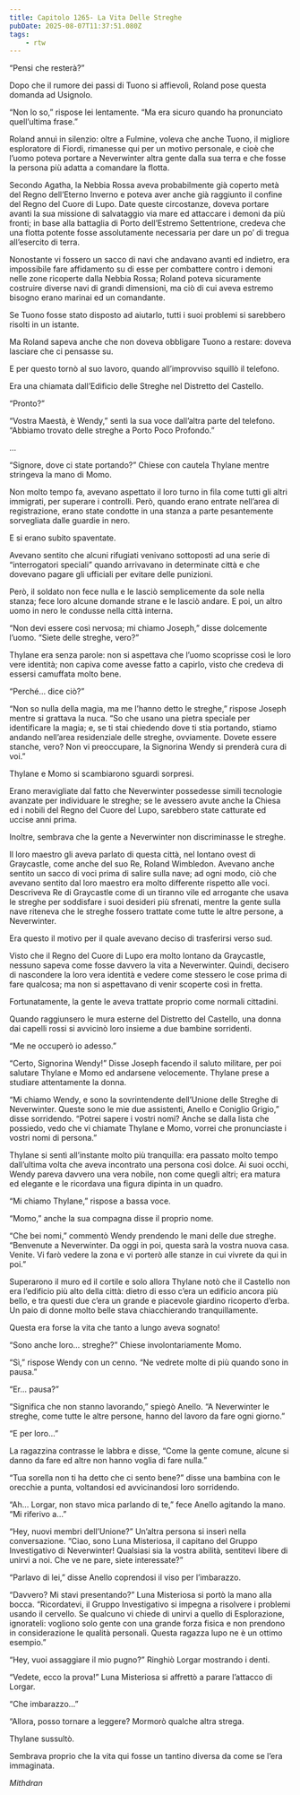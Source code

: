 ```yaml
---
title: Capitolo 1265- La Vita Delle Streghe
pubDate: 2025-08-07T11:37:51.080Z
tags:
    - rtw
---
```



“Pensi che resterà?”


Dopo che il rumore dei passi di Tuono si affievolì, Roland pose questa domanda ad Usignolo.


“Non lo so,” rispose lei lentamente. “Ma era sicuro quando ha pronunciato quell’ultima frase.”


Roland annuì in silenzio: oltre a Fulmine, voleva che anche Tuono, il migliore esploratore di Fiordi, rimanesse qui per un motivo personale, e cioè che l’uomo poteva portare a Neverwinter altra gente dalla sua terra e che fosse la persona più adatta a comandare la flotta.


Secondo Agatha, la Nebbia Rossa aveva probabilmente già coperto metà del Regno dell’Eterno Inverno e poteva aver anche già raggiunto il confine del Regno del Cuore di Lupo. Date queste circostanze, doveva portare avanti la sua missione di salvataggio via mare ed attaccare i demoni da più fronti; in base alla battaglia di Porto dell’Estremo Settentrione, credeva che una flotta potente fosse assolutamente necessaria per dare un po’ di tregua all’esercito di terra.


Nonostante vi fossero un sacco di navi che andavano avanti ed indietro, era impossibile fare affidamento su di esse per combattere contro i demoni nelle zone ricoperte dalla Nebbia Rossa; Roland poteva sicuramente costruire diverse navi di grandi dimensioni, ma ciò di cui aveva estremo bisogno erano marinai ed un comandante.


Se Tuono fosse stato disposto ad aiutarlo, tutti i suoi problemi si sarebbero risolti in un istante.


Ma Roland sapeva anche che non doveva obbligare Tuono a restare: doveva lasciare che ci pensasse su.


E per questo tornò al suo lavoro, quando all’improvviso squillò il telefono.


Era una chiamata dall’Edificio delle Streghe nel Distretto del Castello.


“Pronto?”


“Vostra Maestà, è Wendy,” sentì la sua voce dall’altra parte del telefono. “Abbiamo trovato delle streghe a Porto Poco Profondo.”


…


“Signore, dove ci state portando?” Chiese con cautela Thylane mentre stringeva la mano di Momo.


Non molto tempo fa, avevano aspettato il loro turno in fila come tutti gli altri immigrati, per superare i controlli. Però, quando erano entrate nell’area di registrazione, erano state condotte in una stanza a parte pesantemente sorvegliata dalle guardie in nero.


E si erano subito spaventate.


Avevano sentito che alcuni rifugiati venivano sottoposti ad una serie di “interrogatori speciali” quando arrivavano in determinate città e che dovevano pagare gli ufficiali per evitare delle punizioni.


Però, il soldato non fece nulla e le lasciò semplicemente da sole nella stanza; fece loro alcune domande strane e le lasciò andare. E poi, un altro uomo in nero le condusse nella città interna.


“Non devi essere così nervosa; mi chiamo Joseph,” disse dolcemente l’uomo. “Siete delle streghe, vero?”


Thylane era senza parole: non si aspettava che l’uomo scoprisse così le loro vere identità; non capiva come avesse fatto a capirlo, visto che credeva di essersi camuffata molto bene.


“Perché… dice ciò?”


“Non so nulla della magia, ma me l’hanno detto le streghe,” rispose Joseph mentre si grattava la nuca. “So che usano una pietra speciale per identificare la magia; e, se ti stai chiedendo dove ti stia portando, stiamo andando nell’area residenziale delle streghe, ovviamente. Dovete essere stanche, vero? Non vi preoccupare, la Signorina Wendy si prenderà cura di voi.”


Thylane e Momo si scambiarono sguardi sorpresi.


Erano meravigliate dal fatto che Neverwinter possedesse simili tecnologie avanzate per individuare le streghe; se le avessero avute anche la Chiesa ed i nobili del Regno del Cuore del Lupo, sarebbero state catturate ed uccise anni prima.


Inoltre, sembrava che la gente a Neverwinter non discriminasse le streghe.


Il loro maestro gli aveva parlato di questa città, nel lontano ovest di Graycastle, come anche del suo Re, Roland Wimbledon. Avevano anche sentito un sacco di voci prima di salire sulla nave; ad ogni modo, ciò che avevano sentito dal loro maestro era molto differente rispetto alle voci. Descriveva Re di Graycastle come di un tiranno vile ed arrogante che usava le streghe per soddisfare i suoi desideri più sfrenati, mentre la gente sulla nave riteneva che le streghe fossero trattate come tutte le altre persone, a Neverwinter.


Era questo il motivo per il quale avevano deciso di trasferirsi verso sud.


Visto che il Regno del Cuore di Lupo era molto lontano da Graycastle, nessuno sapeva come fosse davvero la vita a Neverwinter. Quindi, decisero di nascondere la loro vera identità e vedere come stessero le cose prima di fare qualcosa; ma non si aspettavano di venir scoperte così in fretta.


Fortunatamente, la gente le aveva trattate proprio come normali cittadini.


Quando raggiunsero le mura esterne del Distretto del Castello, una donna dai capelli rossi si avvicinò loro insieme a due bambine sorridenti.


“Me ne occuperò io adesso.”


“Certo, Signorina Wendy!” Disse Joseph facendo il saluto militare, per poi salutare Thylane e Momo ed andarsene velocemente. Thylane prese a studiare attentamente la donna.


“Mi chiamo Wendy, e sono la sovrintendente dell’Unione delle Streghe di Neverwinter. Queste sono le mie due assistenti, Anello e Coniglio Grigio,” disse sorridendo. “Potrei sapere i vostri nomi? Anche se dalla lista che possiedo, vedo che vi chiamate Thylane e Momo, vorrei che pronunciaste i vostri nomi di persona.”


Thylane si sentì all’instante molto più tranquilla: era passato molto tempo dall’ultima volta che aveva incontrato una persona così dolce. Ai suoi occhi, Wendy pareva davvero una vera nobile, non come quegli altri; era matura ed elegante e le ricordava una figura dipinta in un quadro.


“Mi chiamo Thylane,” rispose a bassa voce.


“Momo,” anche la sua compagna disse il proprio nome.


“Che bei nomi,” commentò Wendy prendendo le mani delle due streghe. “Benvenute a Neverwinter. Da oggi in poi, questa sarà la vostra nuova casa. Venite. Vi farò vedere la zona e vi porterò alle stanze in cui vivrete da qui in poi.”


Superarono il muro ed il cortile e solo allora Thylane notò che il Castello non era l’edificio più alto della città: dietro di esso c’era un edificio ancora più bello, e tra questi due c’era un grande e piacevole giardino ricoperto d’erba. Un paio di donne molto belle stava chiacchierando tranquillamente.


Questa era forse la vita che tanto a lungo aveva sognato!


“Sono anche loro… streghe?” Chiese involontariamente Momo.


“Sì,” rispose Wendy con un cenno. “Ne vedrete molte di più quando sono in pausa.”


“Er… pausa?”


“Significa che non stanno lavorando,” spiegò Anello. “A Neverwinter le streghe, come tutte le altre persone, hanno del lavoro da fare ogni giorno.”


“E per loro…”


La ragazzina contrasse le labbra e disse, “Come la gente comune, alcune si danno da fare ed altre non hanno voglia di fare nulla.”


“Tua sorella non ti ha detto che ci sento bene?” disse una bambina con le orecchie a punta, voltandosi ed avvicinandosi loro sorridendo.


“Ah… Lorgar, non stavo mica parlando di te,” fece Anello agitando la mano. “Mi riferivo a…”


“Hey, nuovi membri dell’Unione?” Un’altra persona si inserì nella conversazione. “Ciao, sono Luna Misteriosa, il capitano del Gruppo Investigativo di Neverwinter! Qualsiasi sia la vostra abilità, sentitevi libere di unirvi a noi. Che ve ne pare, siete interessate?”


“Parlavo di lei,” disse Anello coprendosi il viso per l’imbarazzo.


“Davvero? Mi stavi presentando?” Luna Misteriosa si portò la mano alla bocca. “Ricordatevi, il Gruppo Investigativo si impegna a risolvere i problemi usando il cervello. Se qualcuno vi chiede di unirvi a quello di Esplorazione, ignorateli: vogliono solo gente con una grande forza fisica e non prendono in considerazione le qualità personali. Questa ragazza lupo ne è un ottimo esempio.”


“Hey, vuoi assaggiare il mio pugno?” Ringhiò Lorgar mostrando i denti.


“Vedete, ecco la prova!” Luna Misteriosa si affrettò a parare l’attacco di Lorgar.


“Che imbarazzo…”


“Allora, posso tornare a leggere? Mormorò qualche altra strega.


Thylane sussultò.


Sembrava proprio che la vita qui fosse un tantino diversa da come se l’era immaginata.






<em>Mithdran </em>




















                                


                                



